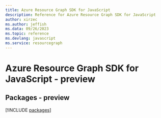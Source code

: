 ```yaml
---
title: Azure Resource Graph SDK for JavaScript
description: Reference for Azure Resource Graph SDK for JavaScript
author: xirzec
ms.author: jeffish
ms.data: 09/26/2023
ms.topic: reference
ms.devlang: javascript
ms.service: resourcegraph
---
```

# Azure Resource Graph SDK for JavaScript - preview
## Packages - preview
[!INCLUDE [packages](resource-graph-index.md)]